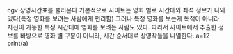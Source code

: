 cgv 상영시간표를 불러온다
기본적으로 사이트는 영화 별로 시간대와 좌석 정보가 나와있다(특정 영화를 보려는 사람에게 편리함)
그러나 특정 영화를 보는게 목적이 아니라 자신이 가능한 특정 시간대에 영화를 보려는 사람도 있다.
따라서 사이트에서 추출한 정보를 바탕으로 영화 별 구분이 아니라, 시간 순서대로 상영작들을 나열한다.
a=12
print(a)

